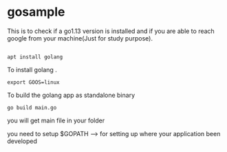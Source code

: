 # gosample

This is to check if a go1.13 version is installed and if you are able to reach google from your machine(Just for study purpose).

```

apt install golang

```

To install golang .

```
export GOOS=linux
```

To build the golang app as standalone binary

```
go build main.go
```

you will get main file in your folder 

you need to setup $GOPATH --> for setting up where your application been developed 



